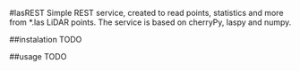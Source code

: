 #lasREST
Simple REST service, created to read points, statistics and more from *.las LiDAR points.
The service is based on cherryPy, laspy and numpy.

##instalation
TODO

##usage
TODO

